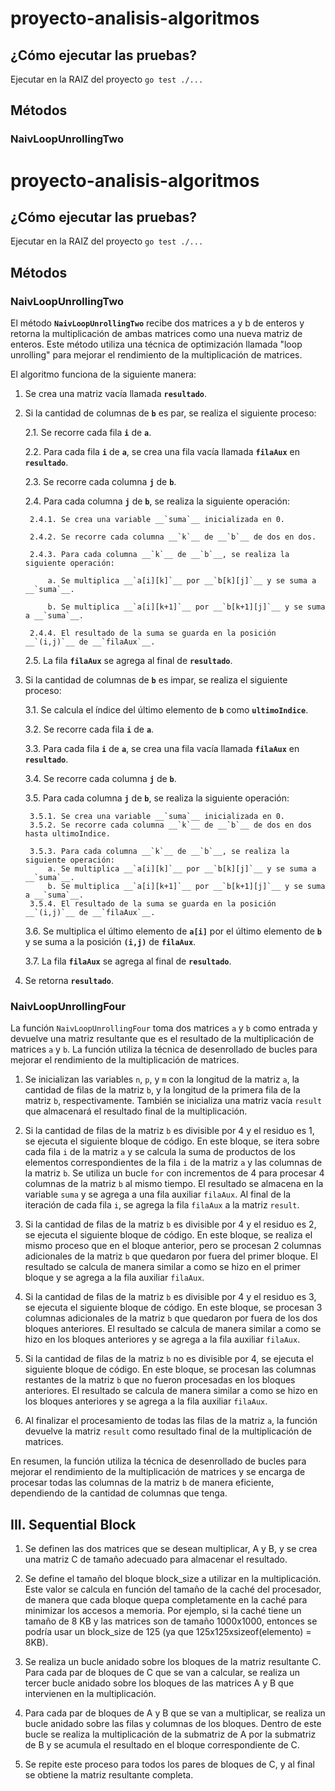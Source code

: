 # proyecto-analisis-algoritmos

## ¿Cómo ejecutar las pruebas?
Ejecutar en la RAIZ del proyecto
`go test ./...`

## Métodos
### NaivLoopUnrollingTwo
# proyecto-analisis-algoritmos
## ¿Cómo ejecutar las pruebas?
Ejecutar en la RAIZ del proyecto
`go test ./...`

## Métodos
### NaivLoopUnrollingTwo
El método __`NaivLoopUnrollingTwo`__ recibe dos matrices a y b de enteros y retorna la multiplicación de ambas matrices como una nueva matriz de enteros. Este método utiliza una técnica de optimización llamada "loop unrolling" para mejorar el rendimiento de la multiplicación de matrices.

El algoritmo funciona de la siguiente manera:

1. Se crea una matriz vacía llamada __`resultado`__.

2. Si la cantidad de columnas de __`b`__ es par, se realiza el siguiente proceso:

    2.1. Se recorre cada fila __`i`__ de __`a`__.
    
    2.2. Para cada fila __`i`__ de __`a`__, se crea una fila vacía llamada __`filaAux`__ en __`resultado`__.
    
    2.3. Se recorre cada columna __`j`__ de __`b`__.

    2.4. Para cada columna __`j`__ de __`b`__, se realiza la siguiente operación:

        2.4.1. Se crea una variable __`suma`__ inicializada en 0.

        2.4.2. Se recorre cada columna __`k`__ de __`b`__ de dos en dos.

        2.4.3. Para cada columna __`k`__ de __`b`__, se realiza la siguiente operación:

            a. Se multiplica __`a[i][k]`__ por __`b[k][j]`__ y se suma a __`suma`__.

            b. Se multiplica __`a[i][k+1]`__ por __`b[k+1][j]`__ y se suma a __`suma`__.

        2.4.4. El resultado de la suma se guarda en la posición __`(i,j)`__ de __`filaAux`__.

    2.5. La fila __`filaAux`__ se agrega al final de __`resultado`__.
    
3. Si la cantidad de columnas de __`b`__ es impar, se realiza el siguiente proceso:
    
    3.1. Se calcula el índice del último elemento de __`b`__ como __`ultimoIndice`__.
    
    3.2. Se recorre cada fila __`i`__ de __`a`__.
    
    3.3. Para cada fila __`i`__ de __`a`__, se crea una fila vacía llamada __`filaAux`__ en __`resultado`__.

    3.4. Se recorre cada columna __`j`__ de __`b`__.
    
    3.5. Para cada columna __`j`__ de __`b`__, se realiza la siguiente operación:
        
        3.5.1. Se crea una variable __`suma`__ inicializada en 0.
        3.5.2. Se recorre cada columna __`k`__ de __`b`__ de dos en dos hasta ultimoIndice.

        3.5.3. Para cada columna __`k`__ de __`b`__, se realiza la siguiente operación:
            a. Se multiplica __`a[i][k]`__ por __`b[k][j]`__ y se suma a __`suma`__.
            b. Se multiplica __`a[i][k+1]`__ por __`b[k+1][j]`__ y se suma a __`suma`__.
        3.5.4. El resultado de la suma se guarda en la posición __`(i,j)`__ de __`filaAux`__.
    3.6. Se multiplica el último elemento de __`a[i]`__ por el último elemento de __`b`__ y se suma a la posición __`(i,j)`__ de __`filaAux`__.

    3.7. La fila __`filaAux`__ se agrega al final de __`resultado`__.
    
4. Se retorna __`resultado`__.

### NaivLoopUnrollingFour
La función `NaivLoopUnrollingFour` toma dos matrices `a` y `b` como entrada y devuelve una matriz resultante que es el resultado de la multiplicación de matrices `a` y `b`. La función utiliza la técnica de desenrollado de bucles para mejorar el rendimiento de la multiplicación de matrices.

1.  Se inicializan las variables `n`, `p`, y `m` con la longitud de la matriz `a`, la cantidad de filas de la matriz `b`, y la longitud de la primera fila de la matriz `b`, respectivamente. También se inicializa una matriz vacía `result` que almacenará el resultado final de la multiplicación.
    
2.  Si la cantidad de filas de la matriz `b` es divisible por 4 y el residuo es 1, se ejecuta el siguiente bloque de código. En este bloque, se itera sobre cada fila `i` de la matriz `a` y se calcula la suma de productos de los elementos correspondientes de la fila `i` de la matriz `a` y las columnas de la matriz `b`. Se utiliza un bucle `for` con incrementos de 4 para procesar 4 columnas de la matriz `b` al mismo tiempo. El resultado se almacena en la variable `suma` y se agrega a una fila auxiliar `filaAux`. Al final de la iteración de cada fila `i`, se agrega la fila `filaAux` a la matriz `result`.
    
3.  Si la cantidad de filas de la matriz `b` es divisible por 4 y el residuo es 2, se ejecuta el siguiente bloque de código. En este bloque, se realiza el mismo proceso que en el bloque anterior, pero se procesan 2 columnas adicionales de la matriz `b` que quedaron por fuera del primer bloque. El resultado se calcula de manera similar a como se hizo en el primer bloque y se agrega a la fila auxiliar `filaAux`.
    
4.  Si la cantidad de filas de la matriz `b` es divisible por 4 y el residuo es 3, se ejecuta el siguiente bloque de código. En este bloque, se procesan 3 columnas adicionales de la matriz `b` que quedaron por fuera de los dos bloques anteriores. El resultado se calcula de manera similar a como se hizo en los bloques anteriores y se agrega a la fila auxiliar `filaAux`.
    
5.  Si la cantidad de filas de la matriz `b` no es divisible por 4, se ejecuta el siguiente bloque de código. En este bloque, se procesan las columnas restantes de la matriz `b` que no fueron procesadas en los bloques anteriores. El resultado se calcula de manera similar a como se hizo en los bloques anteriores y se agrega a la fila auxiliar `filaAux`.
    
6.  Al finalizar el procesamiento de todas las filas de la matriz `a`, la función devuelve la matriz `result` como resultado final de la multiplicación de matrices.
    
En resumen, la función utiliza la técnica de desenrollado de bucles para mejorar el rendimiento de la multiplicación de matrices y se encarga de procesar todas las columnas de la matriz `b` de manera eficiente, dependiendo de la cantidad de columnas que tenga.

## III. Sequential Block
1. Se definen las dos matrices que se desean multiplicar, A y B, y se crea una matriz C de tamaño adecuado para almacenar el resultado.

2. Se define el tamaño del bloque block_size a utilizar en la multiplicación. Este valor se calcula en función del tamaño de la caché del procesador, de manera que cada bloque quepa completamente en la caché para minimizar los accesos a memoria. Por ejemplo, si la caché tiene un tamaño de 8 KB y las matrices son de tamaño 1000x1000, entonces se podría usar un block_size de 125 (ya que 125x125xsizeof(elemento) = 8KB).

3. Se realiza un bucle anidado sobre los bloques de la matriz resultante C. Para cada par de bloques de C que se van a calcular, se realiza un tercer bucle anidado sobre los bloques de las matrices A y B que intervienen en la multiplicación.

4. Para cada par de bloques de A y B que se van a multiplicar, se realiza un bucle anidado sobre las filas y columnas de los bloques. Dentro de este bucle se realiza la multiplicación de la submatriz de A por la submatriz de B y se acumula el resultado en el bloque correspondiente de C.

5. Se repite este proceso para todos los pares de bloques de C, y al final se obtiene la matriz resultante completa.